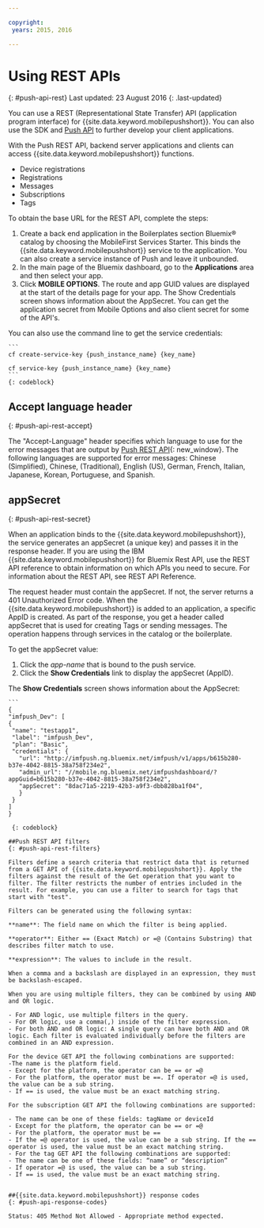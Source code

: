 ```yaml
---

copyright:
 years: 2015, 2016

---
```


# Using REST APIs
{: #push-api-rest}
Last updated: 23 August 2016
{: .last-updated}

You can use a REST (Representational State Transfer) API (application program interface) for {{site.data.keyword.mobilepushshort}}. You can also use the SDK and [Push API](https://mobile.{DomainName}/imfpushrestapidocs/) to further develop your client applications.

With the Push REST API, backend server applications and clients can access {{site.data.keyword.mobilepushshort}} functions.

- Device registrations
- Registrations
- Messages
- Subscriptions
- Tags

To obtain the base URL for the REST API, complete the steps:

1. Create a back end application in the Boilerplates section Bluemix® catalog by choosing the MobileFirst Services Starter. This binds the {{site.data.keyword.mobilepushshort}} service to the application. You can also create a service instance of Push and leave it unbounded. 
1. In the main page of the Bluemix dashboard, go to the **Applications** area and then select your app.
3. Click **MOBILE OPTIONS**. The route and app GUID values are displayed at the start of the details page for your app. The Show Credentials screen shows information about the AppSecret. You can get the application secret from Mobile Options and also client secret for some of the API's.

You can also use the command line to get the service credentials:

	```
    cf create-service-key {push_instance_name} {key_name}

    cf service-key {push_instance_name} {key_name}
    ```
	{: codeblock}

## Accept language header
{: #push-api-rest-accept}

The "Accept-Language" header specifies which language to use for the error messages that are output by [Push REST API](https://mobile.{DomainName}/imfpushrestapidocs/){: new_window}. The following languages are supported for error messages: Chinese (Simplified), Chinese, (Traditional), English (US), German, French, Italian, Japanese, Korean, Portuguese, and Spanish.

## appSecret 
{: #push-api-rest-secret}

When an application binds to the {{site.data.keyword.mobilepushshort}}, the service generates an appSecret (a unique key) and passes it in the response header. If you are using the IBM {{site.data.keyword.mobilepushshort}} for Bluemix Rest API, use the REST API reference to obtain information on which APIs you need to secure. For information about the REST API, see REST API Reference.

The request header must contain the appSecret. If not, the server returns a 401 Unauthorized Error code. When the {{site.data.keyword.mobilepushshort}} is added to an application, a specific AppID is created. As part of the response, you get a header called appSecret that is used for creating Tags or sending messages. The operation happens through services in the catalog or the boilerplate.

To get the appSecret value:

1. Click the *app-name* that is bound to the push service.
2. Click the **Show Credentials** link to display the appSecret (AppID).

The **Show Credentials** screen shows information about the AppSecret:

	```
	{
    "imfpush_Dev": [
    {
     "name": "testapp1",
     "label": "imfpush_Dev",
     "plan": "Basic",
     "credentials": {
       "url": "http://imfpush.ng.bluemix.net/imfpush/v1/apps/b615b280-b37e-4042-8815-38a758f234e2",
       "admin_url": "//mobile.ng.bluemix.net/imfpushdashboard/?appGuid=b615b280-b37e-4042-8815-38a758f234e2",
       "appSecret": "8dac71a5-2219-42b3-a9f3-dbb828ba1f04",
       }
     }
    ]
    }
   ```
	{: codeblock} 

##Push REST API filters
{: #push-api-rest-filters}

Filters define a search criteria that restrict data that is returned from a GET API of {{site.data.keyword.mobilepushshort}}. Apply the filters against the result of the Get operation that you want to filter. The filter restricts the number of entries included in the result. For example, you can use a filter to search for tags that start with "test". 

Filters can be generated using the following syntax:

**name**: The field name on which the filter is being applied.

**operator**: Either == (Exact Match) or =@ (Contains Substring) that describes filter match to use.

**expression**: The values to include in the result.

When a comma and a backslash are displayed in an expression, they must be backslash-escaped.

When you are using multiple filters, they can be combined by using AND and OR logic.

- For AND logic, use multiple filters in the query.
- For OR logic, use a comma(,) inside of the filter expression.
- For both AND and OR logic: A single query can have both AND and OR logic. Each filter is evaluated individually before the filters are combined in an AND expression.

For the device GET API the following combinations are supported:
-The name is the platform field.
- Except for the platform, the operator can be == or =@
- For the platform, the operator must be ==. If operator =@ is used, the value can be a sub string.
- If == is used, the value must be an exact matching string.

For the subscription GET API the following combinations are supported:

- The name can be one of these fields: tagName or deviceId
- Except for the platform, the operator can be == or =@
- For the platform, the operator must be ==
- If the =@ operator is used, the value can be a sub string. If the == operator is used, the value must be an exact matching string.
- For the tag GET API the following combinations are supported:
- The name can be one of these fields: “name” or “description”
- If operator =@ is used, the value can be a sub string.
- If == is used, the value must be an exact matching string.


##{{site.data.keyword.mobilepushshort}} response codes
{: #push-api-response-codes}

Status: 405 Method Not Allowed - Appropriate method expected.
